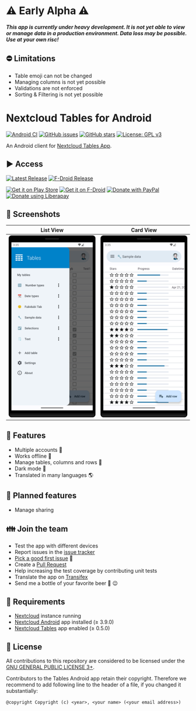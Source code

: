 # ⚠️ Early Alpha ⚠️

***This app is currently under heavy development. It is not yet able to view or manage data in a production environment. Data loss may be possible. Use at your own risc!***

## ⛔ Limitations

- Table emoji can not be changed
- Managing columns is not yet possible
- Validations are not enforced
- Sorting & Filtering is not yet possible

# Nextcloud Tables for Android

[![Android CI](https://github.com/stefan-niedermann/nextcloud-tables/workflows/Android%20CI/badge.svg)](https://github.com/stefan-niedermann/nextcloud-tables/actions)
[![GitHub issues](https://img.shields.io/github/issues/stefan-niedermann/nextcloud-tables.svg)](https://github.com/stefan-niedermann/nextcloud-tables/issues)
[![GitHub stars](https://img.shields.io/github/stars/stefan-niedermann/nextcloud-tables.svg)](https://github.com/stefan-niedermann/nextcloud-tables/stargazers)
[![License: GPL v3](https://img.shields.io/badge/License-GPL%20v3-blue.svg)](https://www.gnu.org/licenses/gpl-3.0)

An Android client for [Nextcloud Tables App](https://github.com/nextcloud/tables/).

## ▶️ Access

[![Latest Release](https://img.shields.io/github/v/tag/stefan-niedermann/nextcloud-tables?label=latest+release&sort=semver)](https://github.com/stefan-niedermann/nextcloud-tables/releases)
[![F-Droid Release](https://img.shields.io/f-droid/v/it.niedermann.nextcloud.tables)](https://f-droid.org/de/packages/it.niedermann.nextcloud.tables/)

[<img src="https://play.google.com/intl/en_us/badges/images/generic/en_badge_web_generic.png"
alt="Get it on Play Store"
height="80">](https://play.google.com/store/apps/details?id=it.niedermann.nextcloud.tables.play)
[<img src="https://f-droid.org/badge/get-it-on.png"
alt="Get it on F-Droid"
height="80">](https://f-droid.org/repository/browse/?fdid=it.niedermann.nextcloud.tables)
[<img src="https://raw.githubusercontent.com/stefan-niedermann/paypal-donate-button/master/paypal-donate-button.png"
alt="Donate with PayPal"
height="80">](https://www.paypal.com/donate/?hosted_button_id=8ERCNEZ6CQ666)
[<img src="https://raw.githubusercontent.com/stefan-niedermann/DonateButtons/master/LiberaPay.png"
alt="Donate using Liberapay"
height="80">](https://liberapay.com/stefan-niedermann/donate)

## 👀 Screenshots

| List View                                                                                  | Card View                                                                             |
|--------------------------------------------------------------------------------------------|---------------------------------------------------------------------------------------|
| ![Screenshot of list view](/fastlane/metadata/android/en-US/images/phoneScreenshots/1.png) | ![Screenshot of card](/fastlane/metadata/android/en-US/images/phoneScreenshots/2.png) |

## 🚀 Features
* Multiple accounts 👥
* Works offline 🔌
* Manage tables, columns and rows 📝
* Dark mode 🌙
* Translated in many languages 🌎

## 🏁 Planned features
* Manage sharing

## 👪 Join the team
* Test the app with different devices
* Report issues in the [issue tracker](https://github.com/stefan-niedermann/nextcloud-tables/issues)
* [Pick a good first issue](https://github.com/stefan-niedermann/nextcloud-tables/labels/good%20first%20issue) :notebook:
* Create a [Pull Request](https://opensource.guide/how-to-contribute/#opening-a-pull-request)
* Help increasing the test coverage by contributing unit tests
* Translate the app on [Transifex](https://app.transifex.com/nextcloud/nextcloud/android-tables/)
* Send me a bottle of your favorite beer :beers: :wink:

## 🔗 Requirements
* [Nextcloud](https://nextcloud.com/) instance running
* [Nextcloud Android](https://github.com/nextcloud/android) app installed (≥ 3.9.0)
* [Nextcloud Tables](https://github.com/nextcloud/tables) app enabled (≥ 0.5.0)

## 📓 License
All contributions to this repository are considered to be licensed under the [GNU GENERAL PUBLIC LICENSE 3+](/LICENSE).

Contributors to the Tables Android app retain their copyright. Therefore we recommend to add following line to the header of a file, if you changed it substantially:

```
@copyright Copyright (c) <year>, <your name> (<your email address>)
```
